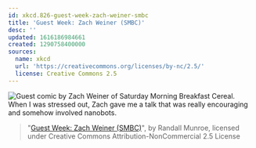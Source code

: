 ```yaml
---
id: xkcd.826-guest-week-zach-weiner-smbc
title: 'Guest Week: Zach Weiner (SMBC)'
desc: ''
updated: 1616186984661
created: 1290758400000
sources:
  name: xkcd
  url: 'https://creativecommons.org/licenses/by-nc/2.5/'
  license: Creative Commons 2.5
---
```

![Guest comic by Zach Weiner of Saturday Morning Breakfast Cereal. When I was stressed out, Zach gave me a talk that was really encouraging and somehow involved nanobots.](https://imgs.xkcd.com/comics/guest_week_zach_weiner_smbc.png)
> "[Guest Week: Zach Weiner (SMBC)](https://xkcd.com/826/)", by Randall Munroe, licensed under Creative Commons Attribution-NonCommercial 2.5 License
